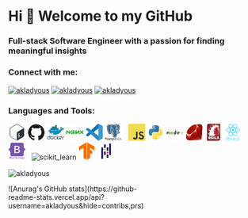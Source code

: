 <h1>Hi 👋 Welcome to my GitHub</h1>
<h3>Full-stack Software Engineer with a passion for finding meaningful insights</h3>
<!-- <hr class="solid"> -->
<!-- 📫 How to reach me **akladyous@gmail.com** -->
<h3 align="left">Connect with me:</h3>
<p align="left">
    <a href="https://linkedin.com/in/akladyous" target="blank"><img align="center"
            src="https://raw.githubusercontent.com/rahuldkjain/github-profile-readme-generator/master/src/images/icons/Social/linked-in-alt.svg"
            alt="akladyous" height="30" width="35" /></a>
    <a href="https://medium.com/@akladyous" target="blank"><img align="center"
            src="https://raw.githubusercontent.com/rahuldkjain/github-profile-readme-generator/master/src/images/icons/Social/medium.svg"
            alt="akladyous" height="30" width="35" /></a>
    <a href="https://www.leetcode.com/akladyous" target="blank"><img align="center"
            src="https://raw.githubusercontent.com/rahuldkjain/github-profile-readme-generator/master/src/images/icons/Social/leet-code.svg"
            alt="akladyous" height="30" width="35" /></a>
</p>

<h3 align="left">Languages and Tools:</h3>
<p align="left">
        <img src="https://raw.githubusercontent.com/devicons/devicon/master/icons/bash/bash-plain.svg" alt="bash" width="35" height="35" />
        <img src="https://raw.githubusercontent.com/devicons/devicon/master/icons/github/github-original.svg" alt="github" width="35" height="35" />
        <img src="https://raw.githubusercontent.com/devicons/devicon/master/icons/docker/docker-original-wordmark.svg" alt="docker" width="35" height="35" />
        <img src="https://raw.githubusercontent.com/devicons/devicon/master/icons/nginx/nginx-original.svg" alt="nginx" width="35" height="35" />
        <img src="https://raw.githubusercontent.com/devicons/devicon/master/icons/vscode/vscode-original.svg" alt="javascript" width="35" height="35" />
        <img src="https://raw.githubusercontent.com/devicons/devicon/master/icons/postgresql/postgresql-original-wordmark.svg" alt="postgresql" width="35" height="35" />
        &nbsp;
        <img src="https://raw.githubusercontent.com/devicons/devicon/master/icons/javascript/javascript-original.svg" alt="javascript" width="35" height="35" />
        <img src="https://raw.githubusercontent.com/devicons/devicon/master/icons/python/python-original.svg" alt="python" width="35" height="35" />
        <img src="https://raw.githubusercontent.com/devicons/devicon/master/icons/nodejs/nodejs-original-wordmark.svg" alt="nodejs" width="35" height="35" />
        <img src="https://raw.githubusercontent.com/devicons/devicon/master/icons/ruby/ruby-original.svg" alt="ruby" width="35" height="35" />
        <img src="https://raw.githubusercontent.com/devicons/devicon/master/icons/rails/rails-original-wordmark.svg" alt="ruby" width="35" height="35" />
        <img src="https://raw.githubusercontent.com/devicons/devicon/master/icons/react/react-original-wordmark.svg" alt="react" width="35" height="35" />
        <img src="https://raw.githubusercontent.com/devicons/devicon/master/icons/bootstrap/bootstrap-plain-wordmark.svg" alt="bootstrap" width="35" height="35" />
        &nbsp;
        <img src="https://upload.wikimedia.org/wikipedia/commons/0/05/Scikit_learn_logo_small.svg" alt="scikit_learn" width="35" height="35" />
        <img src="https://raw.githubusercontent.com/devicons/devicon/master/icons/tensorflow/tensorflow-original.svg" alt="tensorflow" width="35" height="35" />
        <img src="https://raw.githubusercontent.com/devicons/devicon/master/icons/pandas/pandas-original.svg" alt="pandas" width="35" height="35" />
        
</p>

<p>
    <div style="width: 300px;">
        <img align="center" src="https://github-readme-stats.vercel.app/api/top-langs?username=akladyous&show_icons=true&locale=en&layout=compact" alt="akladyous" />
    </div>
</p>
    <div style="width: 300px;">
        ![Anurag's GitHub stats](https://github-readme-stats.vercel.app/api?username=akladyous&hide=contribs,prs)
    </div>
